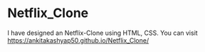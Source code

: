 # Netflix_Clone
I have designed an Netflix-Clone using HTML, CSS. You can visit  https://ankitakashyap50.github.io/Netflix_Clone/
